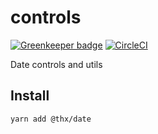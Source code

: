 # controls

[![Greenkeeper badge](https://badges.greenkeeper.io/thr-consulting/date.svg)](https://greenkeeper.io/)
[![CircleCI](https://circleci.com/gh/thr-consulting/date.svg?style=svg)](https://circleci.com/gh/thr-consulting/date)

Date controls and utils

## Install
```
yarn add @thx/date
```

